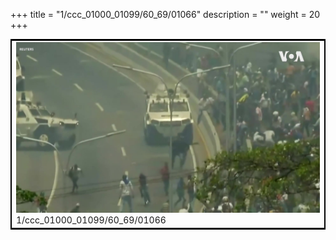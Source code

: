+++
title = "1/ccc_01000_01099/60_69/01066"
description = ""
weight = 20
+++

<table style="border:2px solid black;max-width:800px;max-height:800px;" 
><tr><td>
<img class="center-fit-jpg"
src="/jpg_/aaa_20190430_NxaOmWaI8sI_01065.jpg">
1/ccc_01000_01099/60_69/01066
</img></td></tr></table>
